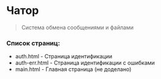 <h1>Чатор</h1>

> Система обмена сообщениями и файлами

### Список страниц:
* auth.html - Страница идентификации
* auth-err.html - Страница идентификации с ошибками
* main.html - Главная страница (не доделано)
